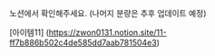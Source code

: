 
노션에서 확인해주세요. 
(나머지 분량은 추후 업데이트 예정)

[아이템11] (https://zwon0131.notion.site/11-ff7b886b502c4de585dd7aab781504e3)
